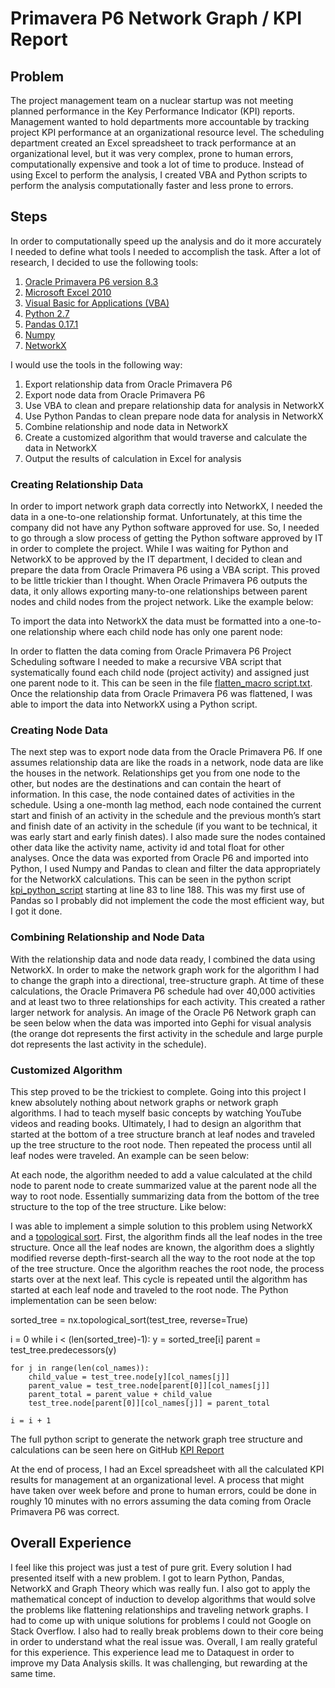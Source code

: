# Primavera P6 Network Graph / KPI Report

## Problem
The project management team on a nuclear startup was not meeting planned performance in the Key Performance Indicator (KPI) reports. Management wanted to hold departments more accountable by tracking project KPI performance at an organizational resource level. The scheduling department created an Excel spreadsheet to track performance at an organizational level, but it was very complex, prone to human errors, computationally expensive and took a lot of time to produce. Instead of using Excel to perform the analysis, I created VBA and Python scripts to perform the analysis computationally faster and less prone to errors.

## Steps
In order to computationally speed up the analysis and do it more accurately I needed to define what tools I needed to accomplish the task. After a lot of research, I decided to use the following tools:
1.	[Oracle Primavera P6 version 8.3](https://www.oracle.com/applications/primavera/products/project-management.html)
2.	[Microsoft Excel 2010](https://products.office.com/en-us/microsoft-excel-2010)
3.	[Visual Basic for Applications (VBA)](https://en.wikipedia.org/wiki/Visual_Basic_for_Applications)
4.	[Python 2.7](https://www.python.org/)
5.	[Pandas 0.17.1](http://pandas.pydata.org/)
6.	[Numpy](http://pandas.pydata.org/)
7.	[NetworkX](https://networkx.github.io/)

I would use the tools in the following way:
1.	Export relationship data from Oracle Primavera P6
2.	Export node data from Oracle Primavera P6
3.	Use VBA to clean and prepare relationship data for analysis in NetworkX
4.	Use Python Pandas to clean prepare node data for analysis in NetworkX
5.	Combine relationship and node data in NetworkX
6.	Create a customized algorithm that would traverse and calculate the data in NetworkX
7.	Output the results of calculation in Excel for analysis

### Creating Relationship Data
In order to import network graph data correctly into NetworkX, I needed the data in a one-to-one relationship format. Unfortunately, at this time the company did not have any Python software approved for use. So, I needed to go through a slow process of getting the Python software approved by IT in order to complete the project. While I was waiting for Python and NetworkX to be approved by the IT department, I decided to clean and prepare the data from Oracle Primavera P6 using a VBA script. This proved to be little trickier than I thought. When Oracle Primavera P6 outputs the data, it only allows exporting many-to-one relationships between parent nodes and child nodes from the project network. Like the example below:


To import the data into NetworkX the data must be formatted into a one-to-one relationship where each child node has only one parent node:

In order to flatten the data coming from Oracle Primavera P6 Project Scheduling software I needed to make a recursive VBA script that systematically found each child node (project activity) and assigned just one parent node to it. This can be seen in the file [flatten_macro script.txt]( https://github.com/Smone5/P6-Network-Graph/blob/master/flatten_macro%20script.txt). Once the relationship data from Oracle Primavera P6 was flattened, I was able to import the data into NetworkX using a Python script.

### Creating Node Data
The next step was to export node data from the Oracle Primavera P6. If one assumes relationship data are like the roads in a network, node data are like the houses in the network. Relationships get you from one node to the other, but nodes are the destinations and can contain the heart of information. In this case, the node contained dates of activities in the schedule. Using a one-month lag method, each node contained the current start and finish of an activity in the schedule and the previous month’s start and finish date of an activity in the schedule (if you want to be technical, it was early start and early finish dates). I also made sure the nodes contained other data like the activity name, activity id and total float for other analyses. Once the data was exported from Oracle P6 and imported into Python, I used Numpy and Pandas to clean and filter the data appropriately for the NetworkX calculations. This can be seen in the python script [kpi_python_script]( https://github.com/Smone5/KPI-report/blob/master/kpi_python_script.py) starting at line 83 to line 188. This was my first use of Pandas so I probably did not implement the code the most efficient way, but I got it done. 

### Combining Relationship and Node Data
With the relationship data and node data ready, I combined the data using NetworkX. In order to make the network graph work for the algorithm I had to change the graph into a directional, tree-structure graph. At time of these calculations, the Oracle Primavera P6 schedule had over 40,000 activities and at least two to three relationships for each activity. This created a rather larger network for analysis. An image of the Oracle P6 Network graph can be seen below when the data was imported into Gephi for visual analysis (the orange dot represents the first activity in the schedule and large purple dot represents the last activity in the schedule).



### Customized Algorithm
This step proved to be the trickiest to complete. Going into this project I knew absolutely nothing about network graphs or network graph algorithms. I had to teach myself basic concepts by watching YouTube videos and reading books. Ultimately, I had to design an algorithm that started at the bottom of a tree structure branch at leaf nodes and traveled up the tree structure to the root node. Then repeated the process until all leaf nodes were traveled. An example can be seen below:


At each node, the algorithm needed to add a value calculated at the child node to parent node to create summarized value at the parent node all the way to root node. Essentially summarizing data from the bottom of the tree structure to the top of the tree structure. Like below:

I was able to implement a simple solution to this problem using NetworkX and a [topological sort]( https://en.wikipedia.org/wiki/Topological_sorting). First, the algorithm finds all the leaf nodes in the tree structure. Once all the leaf nodes are known, the algorithm does a slightly modified reverse depth-first-search all the way to the root node at the top of the tree structure. Once the algorithm reaches the root node, the process starts over at the next leaf. This cycle is repeated until the algorithm has started at each leaf node and traveled to the root node. The Python implementation can be seen below:

sorted_tree = nx.topological_sort(test_tree, reverse=True)

i = 0
while i < (len(sorted_tree)-1):
y = sorted_tree[i]
	parent = test_tree.predecessors(y)
		
	for j in range(len(col_names)):
		child_value = test_tree.node[y][col_names[j]]
		parent_value = test_tree.node[parent[0]][col_names[j]]
		parent_total = parent_value + child_value
		test_tree.node[parent[0]][col_names[j]] = parent_total
		
	i = i + 1

The full python script to generate the network graph tree structure and calculations can be seen here on GitHub [KPI Report]( https://github.com/Smone5/KPI-report/blob/master/kpi_python_script.py)

At the end of process, I had an Excel spreadsheet with all the calculated KPI results for management at an organizational level. A process that might have taken over week before and prone to human errors, could be done in roughly 10 minutes with no errors assuming the data coming from Oracle Primavera P6 was correct. 


## Overall Experience
I feel like this project was just a test of pure grit. Every solution I had presented itself with a new problem. I got to learn Python, Pandas, NetworkX and Graph Theory which was really fun. I also got to apply the mathematical concept of induction to develop algorithms that would solve the problems like flattening relationships and traveling network graphs. I had to come up with unique solutions for problems I could not Google on Stack Overflow. I also had to really break problems down to their core being in order to understand what the real issue was.  Overall, I am really grateful for this experience.  This experience lead me to Dataquest in order to improve my Data Analysis skills. It was challenging, but rewarding at the same time. 

